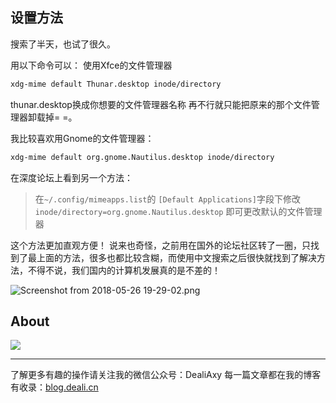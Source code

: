 ## 设置方法
搜索了半天，也试了很久。

用以下命令可以：
使用Xfce的文件管理器
```bash
xdg-mime default Thunar.desktop inode/directory
```
thunar.desktop换成你想要的文件管理器名称
再不行就只能把原来的那个文件管理器卸载掉= =。

我比较喜欢用Gnome的文件管理器：
```bash
xdg-mime default org.gnome.Nautilus.desktop inode/directory
```

在深度论坛上看到另一个方法：
>在`~/.config/mimeapps.list`的
`[Default Applications]`字段下修改
`inode/directory=org.gnome.Nautilus.desktop`
即可更改默认的文件管理器

这个方法更加直观方便！
说来也奇怪，之前用在国外的论坛社区转了一圈，只找到了最上面的方法，很多也都比较含糊，而使用中文搜索之后很快就找到了解决方法，不得不说，我们国内的计算机发展真的是不差的！

![Screenshot from 2018-05-26 19-29-02.png](https://upload-images.jianshu.io/upload_images/8869373-4d5d0313e107250d.png?imageMogr2/auto-orient/strip%7CimageView2/2/w/1240)

## About
![](https://upload-images.jianshu.io/upload_images/8869373-901590e019f6f85b.png?imageMogr2/auto-orient/strip%7CimageView2/2/w/1240)

---------------
了解更多有趣的操作请关注我的微信公众号：DealiAxy
每一篇文章都在我的博客有收录：[blog.deali.cn](http://blog.deali.cn)